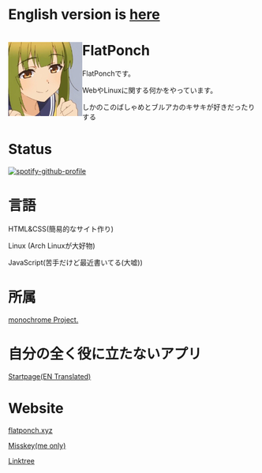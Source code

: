 # English version is [here](https://github.com/FlatPonch/FlatPonch/blob/main/README_EN.md)

# FlatPonch  <img src="https://raw.githubusercontent.com/FlatPonch/FlatPonch/main/bashame.jpg" align="left" width="150">

FlatPonchです。

WebやLinuxに関する何かをやっています。

しかのこのばしゃめとブルアカのキサキが好きだったりする

# Status
[![spotify-github-profile](https://spotify-github-profile.kittinanx.com/api/view?uid=dmu8f8ktpavweuu3a4tc39qap&cover_image=true&theme=default&show_offline=false&background_color=121212&interchange=true&bar_color=53b14f&bar_color_cover=false)](https://spotify-github-profile.kittinanx.com/api/view?uid=dmu8f8ktpavweuu3a4tc39qap&redirect=true)

# 言語
HTML&CSS(簡易的なサイト作り)

Linux (Arch Linuxが大好物)

JavaScript(苦手だけど最近書いてる(大嘘))

# 所属
[monochrome Project.](https://github.com/mncrp)

# 自分の全く役に立たないアプリ
[Startpage(EN Translated)](https://start.flatponch.xyz)

# Website
[flatponch.xyz](https://flatponch.xyz/)

[Misskey(me only)](https://mi.flatponch.xyz/)

[Linktree](https://linktr.ee/FlatPonch/)
